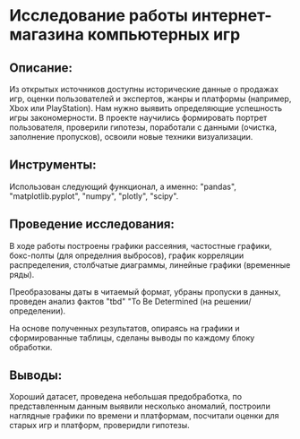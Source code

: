 # Исследование работы интернет-магазина компьютерных игр

## Описание:
Из открытых источников доступны исторические данные о продажах игр, оценки пользователей и экспертов, жанры и платформы (например, Xbox или PlayStation). Нам нужно выявить определяющие успешность игры закономерности.
В проекте научились формировать портрет пользователя, проверили гипотезы, поработали с данными (очистка, заполнение пропусков), освоили новые техники визуализации.

## Инструменты:
Использован следующий функционал, а именно: "pandas", "matplotlib.pyplot", "numpy", "plotly", "scipy".

## Проведение исследования:
В ходе работы построены графики рассеяния, частостные графики, бокс-полты (для определния выбросов), график корреляции распределения, столбчатые диаграммы, линейные графики (временные ряды).

Преобразованы даты в читаемый формат, убраны пропуски в данных, проведен анализ фактов "tbd" "To Be Determined (на решении/определении).

На основе полученных результатов, опираясь на графики и сформированные таблицы, сделаны выводы по каждому блоку обработки.

## Выводы:
Хороший датасет, проведена небольшая предобработка, по представленным данным выявили несколько аномалий, построили наглядные графики по времени и платформам, посчитали оценки для старых игр и платформ, проверидли гипотезы.

